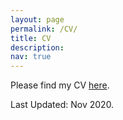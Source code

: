 ```yaml
---
layout: page
permalink: /CV/
title: CV
description:
nav: true
---
```


Please find my CV [here](https://drive.google.com/file/d/1JpYRKFNcPV0vh1vRuR0ZRjwJdgBplzjw/view?usp=sharing).

Last Updated: Nov 2020.

